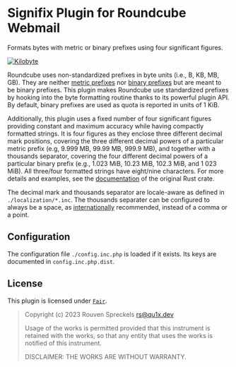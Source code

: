 # Signifix Plugin for Roundcube Webmail

Formats bytes with metric or binary prefixes using four significant figures.

[![Kilobyte](https://imgs.xkcd.com/comics/kilobyte.png "I would take 'kibibyte' more seriously if it didn't sound so much like 'Kibbles N Bits'.")](https://xkcd.com/394)

Roundcube uses non-standardized prefixes in byte units (i.e., B, KB, MB, GB).
They are neither [metric prefixes] nor [binary prefixes] but are meant to be
binary prefixes. This plugin makes Roundcube use standardized prefixes by
hooking into the byte formatting routine thanks to its powerful plugin API.
By default, binary prefixes are used as quota is reported in units of 1 KiB.

Additionally, this plugin uses a fixed number of four significant figures
providing constant and maximum accuracy while having compactly formatted
strings. It is four figures as they enclose three different decimal mark
positions, covering the three different decimal powers of a particular metric
prefix (e.g, 9.999 MB, 99.99 MB, 999.9 MB), and together with a thousands
separator, covering the four different decimal powers of a particular binary
prefix (e.g., 1.023 MiB, 10.23 MiB, 102.3 MiB, and 1 023 MiB). All three/four
formatted strings have eight/nine characters. For more details and examples,
see the [documentation] of the original Rust crate.

The decimal mark and thousands separator are locale-aware as defined in
`./localization/*.inc`. The thousands separater can be configured to always
be a space, as [internationally] recommended, instead of a comma or a point.

## Configuration

The configuration file `./config.inc.php` is loaded if it exists. Its keys are
documented in `config.inc.php.dist`.

## License

This plugin is licensed under [`Fair`].

> Copyright (c) 2023 Rouven Spreckels <rs@qu1x.dev>
>
> Usage of the works is permitted provided that
> this instrument is retained with the works, so that
> any entity that uses the works is notified of this instrument.
>
> DISCLAIMER: THE WORKS ARE WITHOUT WARRANTY.

[metric prefixes]: https://en.wikipedia.org/wiki/Metric_prefix
[binary prefixes]: https://en.wikipedia.org/wiki/Binary_prefix
[documentation]: https://docs.rs/signifix
[internationally]: https://en.wikipedia.org/wiki/Decimal_separator
[`Fair`]: https://en.wikipedia.org/wiki/Fair_License
